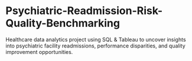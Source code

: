 # Psychiatric-Readmission-Risk-Quality-Benchmarking
Healthcare data analytics project using SQL &amp; Tableau to uncover insights into psychiatric facility readmissions, performance disparities, and quality improvement opportunities.
